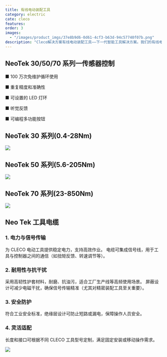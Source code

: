 ```yaml
---
title: 有线电动装配工具
category: electric
cate: cleco
features:
order: 3
images:
  - "/images/product_imgs/37e8b9d6-0d61-4cf3-b63d-94c57740f07b.png"
description: "Cleco解决方案有线电动装配工具——下一代智能工具解决方案。我们的有线电动装配工具可提高生产率、改善质量、减少停机时间，并为安全至关重要的装配应用提供实时拧紧数据的结果。"
---
```


## NeoTek 30/50/70 系列一传感器控制

■ 100 万次免维护循环使用

■ 重复精度和准确性

■ 可设置的 LED 灯环

■ 听觉反馈

■ 可编程多功能按钮

## NeoTek 30 系列(0.4-28Nm)

![](/images/product_imgs/f3690065-9685-4692-bc15-93ae9d996f73.jpeg)

## NeoTek 50 系列(5.6-205Nm)

![](/images/product_imgs/d9b1aa9d-8b8b-4466-b22f-a7f6566a1a2c.jpeg)

## NeoTek 70 系列(23-850Nm)

![](/images/product_imgs/f160a4dd-47cb-468a-9354-8ab31d1c9f45.jpeg)

## Neo Tek 工具电缆

### 1. 电力与信号传输

为 CLECO 电动工具提供稳定电力，支持高效作业。
电缆可集成信号线，用于工具与控制器之间的通信（如扭矩反馈、转速调节等）。

### 2. 耐用性与抗干扰

采用高韧性护套材料，耐磨、抗油污，适合工厂生产线等高频使用场景。
屏蔽设计可减少电磁干扰，确保信号传输精准（尤其对精密装配工具至关重要）。

### 3. 安全防护

符合工业安全标准，绝缘层设计可防止短路或漏电，保障操作人员安全。

### 4. 灵活适配

长度和接口可根据不同 CLECO 工具型号定制，满足固定安装或移动操作需求。

![](/images/product_imgs/36e301d1-bf0d-4f6a-95a5-30656577d52c.jpeg)
